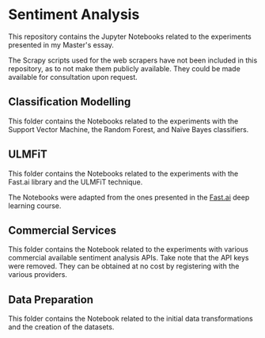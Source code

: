 # Sentiment Analysis

This repository contains the Jupyter Notebooks related to the experiments presented in my Master's essay.

The Scrapy scripts used for the web scrapers have not been included in this repository, as to not make them publicly available. 
They could be made available for consultation upon request. 

## Classification Modelling
This folder contains the Notebooks related to the experiments with the Support Vector Machine, the Random Forest, and Naïve Bayes classifiers.

## ULMFiT
This folder contains the Notebooks related to the experiments with the Fast.ai library and the ULMFiT technique. 

The Notebooks were adapted from the ones presented in the [Fast.ai](https://github.com/fastai/fastai) deep learning course. 

## Commercial Services
This folder contains the Notebook related to the experiments with various commercial available sentiment analysis APIs. 
Take note that the API keys were removed. They can be obtained at no cost by registering with the various providers.

## Data Preparation
This folder contains the Notebook related to the initial data transformations and the creation of the datasets. 

